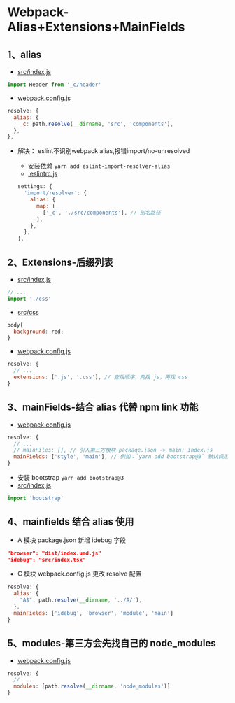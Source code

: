 # Webpack-Alias+Extensions+MainFields

## 1、alias

- [src/index.js](./../file/2_webpack/5_project/src/index.js)

```js
import Header from '_c/header'
```

- [webpack.config.js](./../file/2_webpack/5_project/webpack.config.js)

```js
resolve: {
  alias: {
    _c: path.resolve(__dirname, 'src', 'components'),
  },
},
```

- 解决： eslint不识别webpack alias,报错import/no-unresolved
  - 安装依赖 `yarn add eslint-import-resolver-alias`
  - [.eslintrc.js](./../file/2_webpack/5_project/.eslintrc.js)

  ```js
  settings: {
    'import/resolver': {
      alias: {
        map: [
          ['_c', './src/components'], // 别名路径
        ],
      },
    },
  },
  ```

## 2、Extensions-后缀列表

- [src/index.js](./../file/2_webpack/5_project/src/index.js)

```js
// ...
import './css'
```

- [src/css](./../file/2_webpack/5_project/src/css)

```js
body{
  background: red;
}
```

- [webpack.config.js](./../file/2_webpack/5_project/webpack.config.js)

```js
resolve: {
  // ...
  extensions: ['.js', '.css'], // 查找顺序，先找 js，再找 css
}
```

## 3、mainFields-结合 alias 代替 npm link 功能

- [webpack.config.js](./../file/2_webpack/5_project/webpack.config.js)

```js
resolve: {
  // ...
  // mainFiles: [], // 引入第三方模块 package.json -> main: index.js
  mainFields: ['style', 'main'], // 例如：`yarn add bootstrap@3` 默认调用 package.json 的 main，当前调用 style 的引用文件
}
```

- 安装 bootstrap `yarn add bootstrap@3`
- [src/index.js](./../file/2_webpack/5_project/src/index.js)

```js
import 'bootstrap'
```

## 4、mainfields 结合 alias 使用

- A 模块 package.json 新增 idebug 字段

```json
"browser": "dist/index.umd.js"
"idebug": "src/index.tsx"
```

- C 模块 webpack.config.js 更改 resolve 配置

```js
resolve: {
  alias: {
    "A$": path.resolve(__dirname, '../A/'),
  },
  mainFields: ['idebug', 'browser', 'module', 'main']
}
```

## 5、modules-第三方会先找自己的 node_modules

- [webpack.config.js](./../file/2_webpack/5_project/webpack.config.js)

```js
resolve: {
  // ...
  modules: [path.resolve(__dirname, 'node_modules')]
}
```